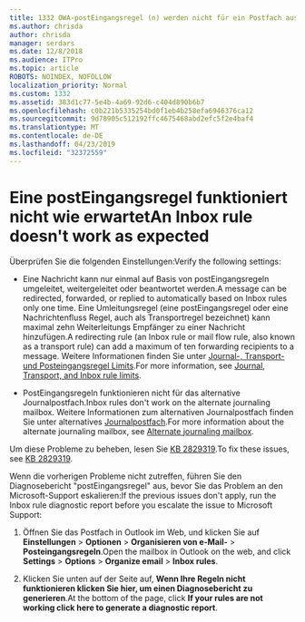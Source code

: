 ```yaml
---
title: 1332 OWA-postEingangsregel (n) werden nicht für ein Postfach ausgeführt
ms.author: chrisda
author: chrisda
manager: serdars
ms.date: 12/8/2018
ms.audience: ITPro
ms.topic: article
ROBOTS: NOINDEX, NOFOLLOW
localization_priority: Normal
ms.custom: 1332
ms.assetid: 383d1c77-5e4b-4a69-92d6-c404d890b6b7
ms.openlocfilehash: c0b221b5335254bd0f1eb4b258efa6946376ca12
ms.sourcegitcommit: 9d78905c512192ffc4675468abd2efc5f2e4baf4
ms.translationtype: MT
ms.contentlocale: de-DE
ms.lasthandoff: 04/23/2019
ms.locfileid: "32372559"
---
```

# <a name="an-inbox-rule-doesnt-work-as-expected"></a><span data-ttu-id="3e4b5-102">Eine postEingangsregel funktioniert nicht wie erwartet</span><span class="sxs-lookup"><span data-stu-id="3e4b5-102">An Inbox rule doesn't work as expected</span></span>

<span data-ttu-id="3e4b5-103">Überprüfen Sie die folgenden Einstellungen:</span><span class="sxs-lookup"><span data-stu-id="3e4b5-103">Verify the following settings:</span></span>

- <span data-ttu-id="3e4b5-104">Eine Nachricht kann nur einmal auf Basis von postEingangsregeln umgeleitet, weitergeleitet oder beantwortet werden.</span><span class="sxs-lookup"><span data-stu-id="3e4b5-104">A message can be redirected, forwarded, or replied to automatically based on Inbox rules only one time.</span></span> <span data-ttu-id="3e4b5-105">Eine Umleitungsregel (eine postEingangsregel oder eine Nachrichtenfluss Regel, auch als Transportregel bezeichnet) kann maximal zehn Weiterleitungs Empfänger zu einer Nachricht hinzufügen.</span><span class="sxs-lookup"><span data-stu-id="3e4b5-105">A redirecting rule (an Inbox rule or mail flow rule, also known as a transport rule) can add a maximum of ten forwarding recipients to a message.</span></span> <span data-ttu-id="3e4b5-106">Weitere Informationen finden Sie unter [Journal-, Transport-und Posteingangsregel Limits](https://docs.microsoft.com/office365/servicedescriptions/exchange-online-service-description/exchange-online-limits).</span><span class="sxs-lookup"><span data-stu-id="3e4b5-106">For more information, see [Journal, Transport, and Inbox rule limits](https://docs.microsoft.com/office365/servicedescriptions/exchange-online-service-description/exchange-online-limits).</span></span>

- <span data-ttu-id="3e4b5-107">PostEingangsregeln funktionieren nicht für das alternative Journalpostfach.</span><span class="sxs-lookup"><span data-stu-id="3e4b5-107">Inbox rules don't work on the alternate journaling mailbox.</span></span> <span data-ttu-id="3e4b5-108">Weitere Informationen zum alternativen Journalpostfach finden Sie unter alternatives [Journalpostfach](https://docs.microsoft.com/Exchange/security-and-compliance/journaling/journaling#alternate-journaling-mailbox).</span><span class="sxs-lookup"><span data-stu-id="3e4b5-108">For more information about the alternate journaling mailbox, see [Alternate journaling mailbox](https://docs.microsoft.com/Exchange/security-and-compliance/journaling/journaling#alternate-journaling-mailbox).</span></span>

<span data-ttu-id="3e4b5-109">Um diese Probleme zu beheben, lesen Sie [KB 2829319](https://support.microsoft.com/kb/2829319).</span><span class="sxs-lookup"><span data-stu-id="3e4b5-109">To fix these issues, see [KB 2829319](https://support.microsoft.com/kb/2829319).</span></span>

<span data-ttu-id="3e4b5-110">Wenn die vorherigen Probleme nicht zutreffen, führen Sie den Diagnosebericht "postEingangsregel" aus, bevor Sie das Problem an den Microsoft-Support eskalieren:</span><span class="sxs-lookup"><span data-stu-id="3e4b5-110">If the previous issues don't apply, run the Inbox rule diagnostic report before you escalate the issue to Microsoft Support:</span></span>

1. <span data-ttu-id="3e4b5-111">Öffnen Sie das Postfach in Outlook im Web, und klicken Sie auf **Einstellungen** \> **Optionen** \> **Organisieren von e-Mail-** \> **Posteingangsregeln**.</span><span class="sxs-lookup"><span data-stu-id="3e4b5-111">Open the mailbox in Outlook on the web, and click **Settings** \> **Options** \> **Organize email** \> **Inbox rules**.</span></span>

2. <span data-ttu-id="3e4b5-112">Klicken Sie unten auf der Seite auf, **Wenn Ihre Regeln nicht funktionieren klicken Sie hier, um einen Diagnosebericht zu generieren**.</span><span class="sxs-lookup"><span data-stu-id="3e4b5-112">At the bottom of the page, click **If your rules are not working click here to generate a diagnostic report**.</span></span>
